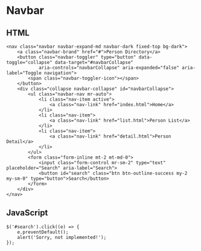 Navbar
====

HTML
----
    <nav class="navbar navbar-expand-md navbar-dark fixed-top bg-dark">
        <a class="navbar-brand" href="#">Person Directory</a>
        <button class="navbar-toggler" type="button" data-toggle="collapse" data-target="#navbarCollapse"
                aria-controls="navbarCollapse" aria-expanded="false" aria-label="Toggle navigation">
            <span class="navbar-toggler-icon"></span>
        </button>
        <div class="collapse navbar-collapse" id="navbarCollapse">
            <ul class="navbar-nav mr-auto">
                <li class="nav-item active">
                    <a class="nav-link" href="index.html">Home</a>
                </li>
                <li class="nav-item">
                    <a class="nav-link" href="list.html">Person List</a>
                </li>
                <li class="nav-item">
                    <a class="nav-link" href="detail.html">Person Detail</a>
                </li>
            </ul>
            <form class="form-inline mt-2 mt-md-0">
                <input class="form-control mr-sm-2" type="text" placeholder="Search" aria-label="Search">
                <button id="search" class="btn btn-outline-success my-2 my-sm-0" type="button">Search</button>
            </form>
        </div>
    </nav>


JavaScript
----
    $('#search').click((e) => {
        e.preventDefault();
        alert('Sorry, not implemented!');
    });
